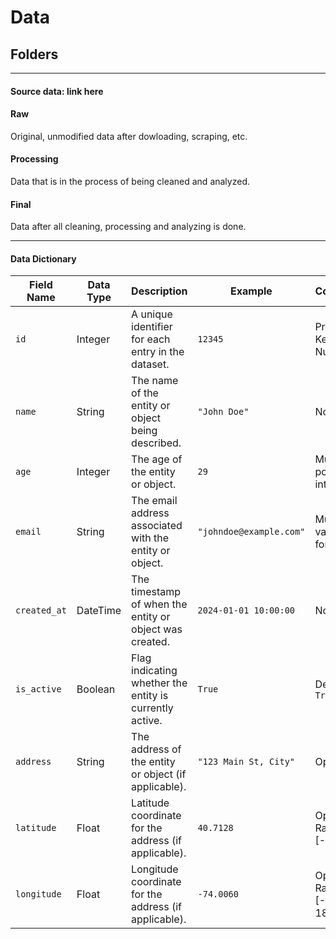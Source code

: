 # Data

## Folders

---

#### Source data: link here

#### Raw

Original, unmodified data after dowloading, scraping, etc.

#### Processing

Data that is in the process of being cleaned and analyzed.

#### Final

Data after all cleaning, processing and analyzing is done.

---

#### Data Dictionary

| Field Name   | Data Type | Description                                             | Example                 | Constraints                  |
| ------------ | --------- | ------------------------------------------------------- | ----------------------- | ---------------------------- |
| `id`         | Integer   | A unique identifier for each entry in the dataset.      | `12345`                 | Primary Key, Not Null        |
| `name`       | String    | The name of the entity or object being described.       | `"John Doe"`            | Not Null                     |
| `age`        | Integer   | The age of the entity or object.                        | `29`                    | Must be a positive integer   |
| `email`      | String    | The email address associated with the entity or object. | `"johndoe@example.com"` | Must be a valid email format |
| `created_at` | DateTime  | The timestamp of when the entity or object was created. | `2024-01-01 10:00:00`   | Not Null                     |
| `is_active`  | Boolean   | Flag indicating whether the entity is currently active. | `True`                  | Default: `True`              |
| `address`    | String    | The address of the entity or object (if applicable).    | `"123 Main St, City"`   | Optional                     |
| `latitude`   | Float     | Latitude coordinate for the address (if applicable).    | `40.7128`               | Optional, Range: [-90, 90]   |
| `longitude`  | Float     | Longitude coordinate for the address (if applicable).   | `-74.0060`              | Optional, Range: [-180, 180] |
